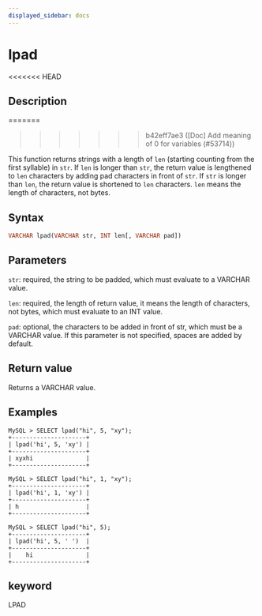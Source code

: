```yaml
---
displayed_sidebar: docs
---
```


# lpad

<<<<<<< HEAD
## Description
=======

>>>>>>> b42eff7ae3 ([Doc] Add meaning of 0 for variables (#53714))

This function returns strings with a length of `len` (starting counting from the first syllable) in `str`. If `len` is longer than `str`, the return value is lengthened to `len` characters by adding pad characters in front of `str`.  If `str` is longer than `len`, the return value is shortened to `len` characters. `len` means the length of characters, not bytes.

## Syntax

```Haskell
VARCHAR lpad(VARCHAR str, INT len[, VARCHAR pad])
```

## Parameters

`str`: required, the string to be padded, which must evaluate to a VARCHAR value.

`len`: required, the length of return value, it means the length of characters, not bytes, which must evaluate to an INT value.

`pad`: optional, the characters to be added in front of str, which must be a VARCHAR value. If this parameter is not specified, spaces are added by default.

## Return value

Returns a VARCHAR value.

## Examples

```Plain Text
MySQL > SELECT lpad("hi", 5, "xy");
+---------------------+
| lpad('hi', 5, 'xy') |
+---------------------+
| xyxhi               |
+---------------------+

MySQL > SELECT lpad("hi", 1, "xy");
+---------------------+
| lpad('hi', 1, 'xy') |
+---------------------+
| h                   |
+---------------------+

MySQL > SELECT lpad("hi", 5);
+---------------------+
| lpad('hi', 5, ' ')  |
+---------------------+
|    hi               |
+---------------------+
```

## keyword

LPAD
